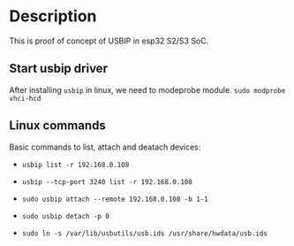 # Description
This is proof of concept of USBIP in esp32 S2/S3 SoC.

## Start usbip driver
After installing `usbip` in linux, we need to modeprobe module.
`sudo modprobe vhci-hcd`

## Linux commands
Basic commands to list, attach and deatach devices:
- `usbip list -r 192.168.0.108`
- `usbip --tcp-port 3240 list -r 192.168.0.108`
- `sudo usbip attach --remote 192.168.0.108 -b 1-1`
- `sudo usbip detach -p 0`

- `sudo ln -s /var/lib/usbutils/usb.ids /usr/share/hwdata/usb.ids`
